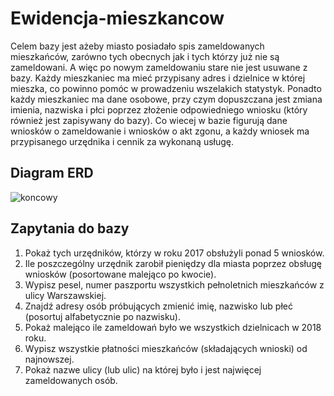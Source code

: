 # Ewidencja-mieszkancow
Celem bazy jest ażeby miasto posiadało spis zameldowanych mieszkańców, zarówno tych obecnych jak i tych którzy już nie są zameldowani. A więc po nowym zameldowaniu stare nie jest usuwane z bazy. Każdy mieszkaniec ma mieć przypisany adres i dzielnice w której mieszka, co powinno pomóc w prowadzeniu wszelakich statystyk. Ponadto każdy mieszkaniec ma dane osobowe, przy czym dopuszczana jest zmiana imienia, nazwiska i płci poprzez złożenie odpowiedniego wniosku (który również jest zapisywany do bazy). Co wiecej w bazie figurują dane wniosków o zameldowanie i wniosków o akt zgonu, a każdy wniosek ma przypisanego urzędnika i cennik za wykonaną usługę. 

## Diagram ERD
![koncowy](https://user-images.githubusercontent.com/63204080/78798106-e324bb00-79b8-11ea-8974-e00a5affde2e.png)

## Zapytania do bazy
1. Pokaż tych urzędników, którzy w roku 2017 obsłużyli ponad 5 wniosków.
2. Ile poszczególny urzędnik zarobił pieniędzy dla miasta poprzez obsługę wniosków (posortowane malejąco po kwocie).
3. Wypisz pesel, numer paszportu wszystkich pełnoletnich mieszkańców z ulicy Warszawskiej.
4. Znajdź adresy osób próbujących zmienić imię, nazwisko lub płeć (posortuj alfabetycznie po nazwisku).
5. Pokaż malejąco ile zameldowań było we wszystkich dzielnicach w 2018 roku.
6. Wypisz wszystkie płatności mieszkańców (składających wnioski) od najnowszej.
7. Pokaż nazwe ulicy (lub ulic) na której było i jest najwięcej zameldowanych osób.
